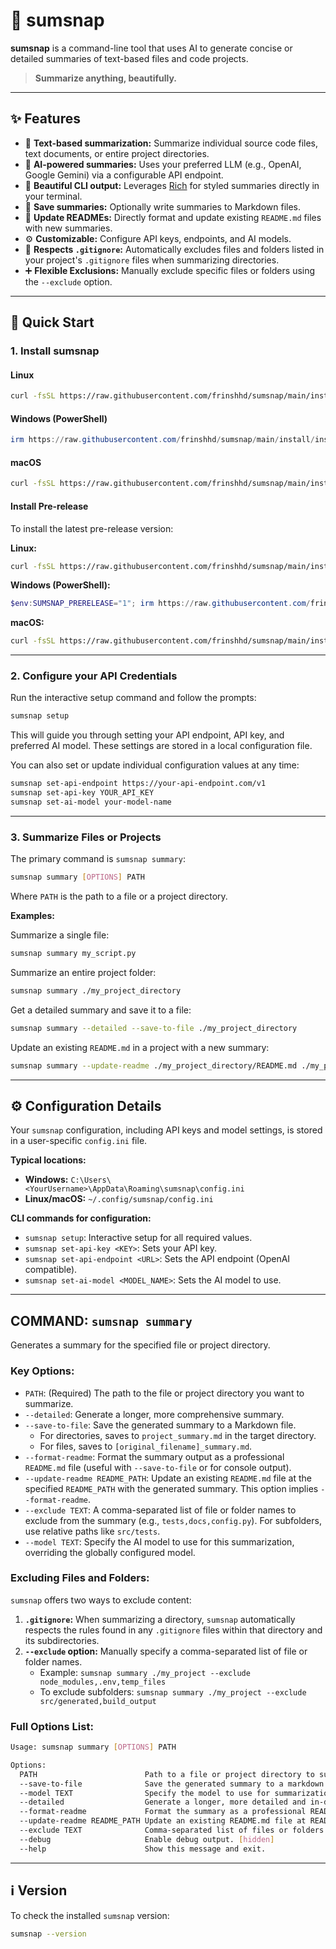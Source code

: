 # 📝 sumsnap

**sumsnap** is a command-line tool that uses AI to generate concise or detailed summaries of text-based files and code projects.

> **Summarize anything, beautifully.**

---

## ✨ Features

- 📄 **Text-based summarization:** Summarize individual source code files, text documents, or entire project directories.
- 🧠 **AI-powered summaries:** Uses your preferred LLM (e.g., OpenAI, Google Gemini) via a configurable API endpoint.
- 🎨 **Beautiful CLI output:** Leverages [Rich](https://github.com/Textualize/rich) for styled summaries directly in your terminal.
- 💾 **Save summaries:** Optionally write summaries to Markdown files.
- 🔄 **Update READMEs:** Directly format and update existing `README.md` files with new summaries.
- ⚙️ **Customizable:** Configure API keys, endpoints, and AI models.
- 🙈 **Respects `.gitignore`:** Automatically excludes files and folders listed in your project's `.gitignore` files when summarizing directories.
- ➕ **Flexible Exclusions:** Manually exclude specific files or folders using the `--exclude` option.

---

## 🚀 Quick Start

### 1. Install sumsnap

#### Linux

```bash
curl -fsSL https://raw.githubusercontent.com/frinshhd/sumsnap/main/install/install-linux.sh | bash
```

#### Windows (PowerShell)

```powershell
irm https://raw.githubusercontent.com/frinshhd/sumsnap/main/install/install-windows.ps1 | iex
```

#### macOS

```bash
curl -fsSL https://raw.githubusercontent.com/frinshhd/sumsnap/main/install/install-macos.sh | bash
```

#### Install Pre-release

To install the latest pre-release version:

**Linux:**

```bash
curl -fsSL https://raw.githubusercontent.com/frinshhd/sumsnap/main/install/install-linux.sh | bash -s -- --prerelease
```

**Windows (PowerShell):**

```powershell
$env:SUMSNAP_PRERELEASE="1"; irm https://raw.githubusercontent.com/frinshhd/sumsnap/main/install/install-windows.ps1 | iex
```

**macOS:**

```bash
curl -fsSL https://raw.githubusercontent.com/frinshhd/sumsnap/main/install/install-macos.sh | bash -s -- --prerelease
```

---

### 2. Configure your API Credentials

Run the interactive setup command and follow the prompts:

```bash
sumsnap setup
```

This will guide you through setting your API endpoint, API key, and preferred AI model. These settings are stored in a local configuration file.

You can also set or update individual configuration values at any time:

```bash
sumsnap set-api-endpoint https://your-api-endpoint.com/v1
sumsnap set-api-key YOUR_API_KEY
sumsnap set-ai-model your-model-name
```

---

### 3. Summarize Files or Projects

The primary command is `sumsnap summary`:

```bash
sumsnap summary [OPTIONS] PATH
```

Where `PATH` is the path to a file or a project directory.

**Examples:**

Summarize a single file:

```bash
sumsnap summary my_script.py
```

Summarize an entire project folder:

```bash
sumsnap summary ./my_project_directory
```

Get a detailed summary and save it to a file:

```bash
sumsnap summary --detailed --save-to-file ./my_project_directory
```

Update an existing `README.md` in a project with a new summary:

```bash
sumsnap summary --update-readme ./my_project_directory/README.md ./my_project_directory
```

---

## ⚙️ Configuration Details

Your `sumsnap` configuration, including API keys and model settings, is stored in a user-specific `config.ini` file.

**Typical locations:**

- **Windows:** `C:\Users\<YourUsername>\AppData\Roaming\sumsnap\config.ini`
- **Linux/macOS:** `~/.config/sumsnap/config.ini`

**CLI commands for configuration:**

- `sumsnap setup`: Interactive setup for all required values.
- `sumsnap set-api-key <KEY>`: Sets your API key.
- `sumsnap set-api-endpoint <URL>`: Sets the API endpoint (OpenAI compatible).
- `sumsnap set-ai-model <MODEL_NAME>`: Sets the AI model to use.

---

## COMMAND: `sumsnap summary`

Generates a summary for the specified file or project directory.

### Key Options:

- `PATH`: (Required) The path to the file or project directory you want to summarize.
- `--detailed`: Generate a longer, more comprehensive summary.
- `--save-to-file`: Save the generated summary to a Markdown file.
  - For directories, saves to `project_summary.md` in the target directory.
  - For files, saves to `[original_filename]_summary.md`.
- `--format-readme`: Format the summary output as a professional `README.md` file (useful with `--save-to-file` or for console output).
- `--update-readme README_PATH`: Update an existing `README.md` file at the specified `README_PATH` with the generated summary. This option implies `--format-readme`.
- `--exclude TEXT`: A comma-separated list of file or folder names to exclude from the summary (e.g., `tests,docs,config.py`). For subfolders, use relative paths like `src/tests`.
- `--model TEXT`: Specify the AI model to use for this summarization, overriding the globally configured model.

### Excluding Files and Folders:

`sumsnap` offers two ways to exclude content:

1.  **`.gitignore`:** When summarizing a directory, `sumsnap` automatically respects the rules found in any `.gitignore` files within that directory and its subdirectories.
2.  **`--exclude` option:** Manually specify a comma-separated list of file or folder names.
    - Example: `sumsnap summary ./my_project --exclude node_modules,.env,temp_files`
    - To exclude subfolders: `sumsnap summary ./my_project --exclude src/generated,build_output`

### Full Options List:

```bash
Usage: sumsnap summary [OPTIONS] PATH

Options:
  PATH                        Path to a file or project directory to summarize. [required]
  --save-to-file              Save the generated summary to a markdown file.
  --model TEXT                Specify the model to use for summarization. Overrides the AI_MODEL environment variable.
  --detailed                  Generate a longer, more detailed and in-depth summary.
  --format-readme             Format the summary as a professional README.md file.
  --update-readme README_PATH Update an existing README.md file at README_PATH with the summary.
  --exclude TEXT              Comma-separated list of files or folders to exclude.
  --debug                     Enable debug output. [hidden]
  --help                      Show this message and exit.
```

---

## ℹ️ Version

To check the installed `sumsnap` version:

```bash
sumsnap --version
```

